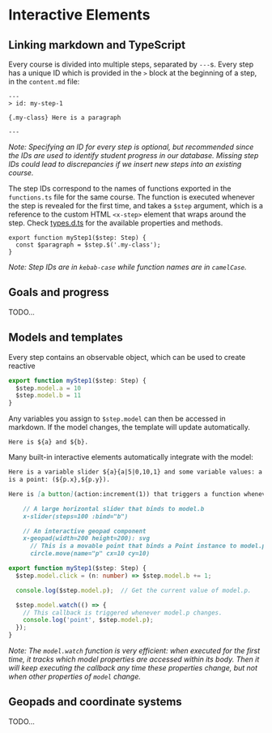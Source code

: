 # Interactive Elements

## Linking markdown and TypeScript

Every course is divided into multiple steps, separated by `---`s. Every step has a unique ID which
is provided in the `>` block at the beginning of a step, in the `content.md` file:

```
---
> id: my-step-1

{.my-class} Here is a paragraph

---
```

_Note: Specifying an ID for every step is optional, but recommended since the IDs are used to
identify student progress in our database. Missing step IDs could lead to discrepancies if we
insert new steps into an existing course._

The step IDs correspond to the names of functions exported in the `functions.ts` file for the
same course. The function is executed whenever the step is revealed for the first time, and takes
a `$step` argument, which is a reference to the custom HTML `<x-step>` element that wraps around
the step. Check [types.d.ts](content/shared/types.d.ts) for the available properties and methods.

```
export function myStep1($step: Step) {
  const $paragraph = $step.$('.my-class');
}
```

_Note: Step IDs are in `kebab-case` while function names are in `camelCase`._

## Goals and progress

TODO...

## Models and templates

Every step contains an observable object, which can be used to create reactive 

```ts
export function myStep1($step: Step) {
  $step.model.a = 10
  $step.model.b = 11
}
```

Any variables you assign to `$step.model` can then be accessed in markdown. If the model changes,
the template will update automatically.

```
Here is ${a} and ${b}.
```

Many built-in interactive elements automatically integrate with the model:

```md
Here is a variable slider ${a}{a|5|0,10,1} and some variable values: a = ${a}, b = ${b}. Here
is a point: (${p.x},${p.y}).

Here is [a button](action:increment(1)) that triggers a function whenever you click it.

    // A large horizontal slider that binds to model.b
    x-slider(steps=100 :bind="b")

    // An interactive geopad component
    x-geopad(width=200 height=200): svg
      // This is a movable point that binds a Point instance to model.p
      circle.move(name="p" cx=10 cy=10)
```

```ts
export function myStep1($step: Step) {
  $step.model.click = (n: number) => $step.model.b += 1;

  console.log($step.model.p);  // Get the current value of model.p.

  $step.model.watch(() => {
    // This callback is triggered whenever model.p changes.
    console.log('point', $step.model.p);
  });
}
```

_Note: The `model.watch` function is very efficient: when executed for the first time, it tracks
which model properties are accessed within its body. Then it will keep executing the callback any time these properties change, but not when other properties of `model` change._

## Geopads and coordinate systems

TODO…
